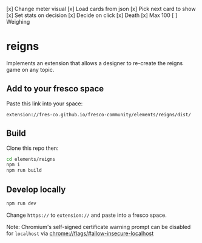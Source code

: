 [x] Change meter visual
[x] Load cards from json
[x] Pick next card to show
[x] Set stats on decision
[x] Decide on click
[x] Death
[x] Max 100
[ ] Weighing

# reigns

Implements an extension that allows a designer to re-create the reigns game on any topic.

## Add to your fresco space

Paste this link into your space:

```
extension://fres-co.github.io/fresco-community/elements/reigns/dist/
```

## Build

Clone this repo then:

```bash
cd elements/reigns
npm i
npm run build
```

## Develop locally

```bash
npm run dev
```

Change `https://` to `extension://` and paste into a fresco space.

Note: Chromium's self-signed certificate warning prompt can be disabled for `localhost` via <chrome://flags/#allow-insecure-localhost>
